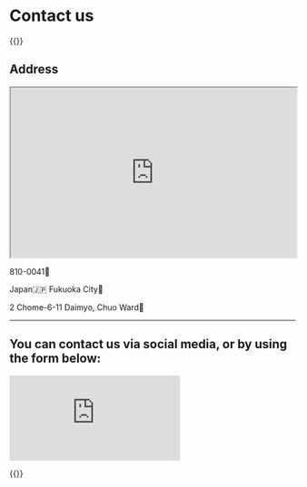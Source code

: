 # Contact us

{{<rawhtml>}}

<h2>Address</h2>

<div class="address-container">
    <div>
        <iframe style="width:100%" src="https://www.google.com/maps/embed?pb=!1m14!1m8!1m3!1d830.9066789556275!2d130.395001!3d33.58904!3m2!1i1024!2i768!4f13.1!3m3!1m2!1s0x3541910074821665%3A0xedd7a60c722e8a7b!2sInferara%20Corp.!5e0!3m2!1sen!2sjp!4v1730530923565!5m2!1sen!2sjp" height="300" style="border:0;" allowfullscreen="" loading="lazy" referrerpolicy="no-referrer-when-downgrade"></iframe>
    </div>
    <div class="address">
        <p>810-0041<span>📮</span></p>
        <p>Japan<span>🇯🇵</span>&nbsp;Fukuoka City<span>🍜</span></p>
        <p>2 Chome-6-11 Daimyo, Chuo Ward<span>🏢</span></div>
    </div>
</div>

<hr class="horizontal-delimiter"/>

<h2>You can contact us via social media, or by using the form below:</h2>

<div>
    <iframe class="contact-form" src="https://docs.google.com/forms/d/e/1FAIpQLScR7HbsCfFbh8gOp3hCn2CuSbIGznXIWNxP6Ndt4DxBCI7Q1Q/viewform?embedded=true" scrolling="yes" frameborder="0" marginheight="0" marginwidth="0">Loading…</iframe>
</div>

{{</rawhtml>}}
